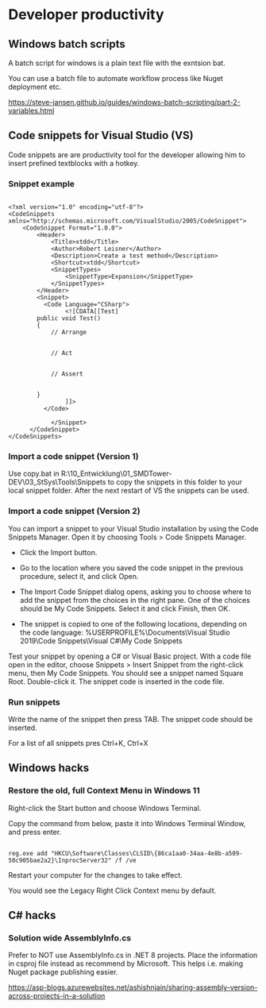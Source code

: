 # Developer productivity

## Windows batch scripts

A batch script for windows is a plain text file with the exntsion bat.

You can use a batch file to automate workflow process like Nuget deployment etc.

https://steve-jansen.github.io/guides/windows-batch-scripting/part-2-variables.html



## Code snippets for Visual Studio (VS)

Code snippets are are productivity tool for the developer allowing him to insert prefined textblocks with a hotkey.

### Snippet example

```

<?xml version="1.0" encoding="utf-8"?>
<CodeSnippets xmlns="http://schemas.microsoft.com/VisualStudio/2005/CodeSnippet">
    <CodeSnippet Format="1.0.0">
		<Header>
			<Title>xtdd</Title>
			<Author>Robert Leisner</Author>
			<Description>Create a test method</Description>
			<Shortcut>xtdd</Shortcut>
			<SnippetTypes>
				<SnippetType>Expansion</SnippetType>
			</SnippetTypes>
		</Header>
		<Snippet>
		  <Code Language="CSharp">
				<![CDATA[[Test]
        public void Test()
        {
            // Arrange 


            // Act  


            // Assert


        }
				]]>
		  </Code>

			</Snippet>
      </CodeSnippet>
</CodeSnippets>

```


###  Import a code snippet (Version 1)

Use copy.bat in R:\10_Entwicklung\01_SMDTower-DEV\03_StSys\Tools\Snippets to copy the snippets in this folder 
to your local snippet folder. After the next restart of VS the snippets can be used.

### Import a code snippet (Version 2)


You can import a snippet to your Visual Studio installation by using the Code Snippets Manager. Open it by choosing Tools > Code Snippets Manager.

-	Click the Import button.

-	Go to the location where you saved the code snippet in the previous procedure, select it, and click Open.

-	The Import Code Snippet dialog opens, asking you to choose where to add the snippet from the choices in the right pane. One of the choices should be My Code Snippets. Select it and click Finish, then OK.

-	The snippet is copied to one of the following locations, depending on the code language: %USERPROFILE%\Documents\Visual Studio 2019\Code Snippets\Visual C#\My Code Snippets

Test your snippet by opening a C# or Visual Basic project. With a code file open in the editor, choose Snippets > Insert Snippet from the right-click menu, then My Code Snippets. You should see a snippet named Square Root. Double-click it.
The snippet code is inserted in the code file.

### Run snippets

Write the name of the snippet then press TAB. The snippet code should be inserted.

For a list of all snippets pres Ctrl+K, Ctrl+X


## Windows hacks

### Restore the old, full Context Menu in Windows 11

Right-click the Start button and choose Windows Terminal.

Copy the command from below, paste it into Windows Terminal Window, and press enter.

```

reg.exe add "HKCU\Software\Classes\CLSID\{86ca1aa0-34aa-4e8b-a509-50c905bae2a2}\InprocServer32" /f /ve

```

Restart your computer for the changes to take effect.

You would see the Legacy Right Click Context menu by default.

## C# hacks

### Solution wide AssemblyInfo.cs

Prefer to NOT use AssemblyInfo.cs in .NET 8 projects. Place the information in csproj file instead as recommend by Microsoft. This helps i.e. making Nuget package publishing easier.

https://asp-blogs.azurewebsites.net/ashishnjain/sharing-assembly-version-across-projects-in-a-solution

